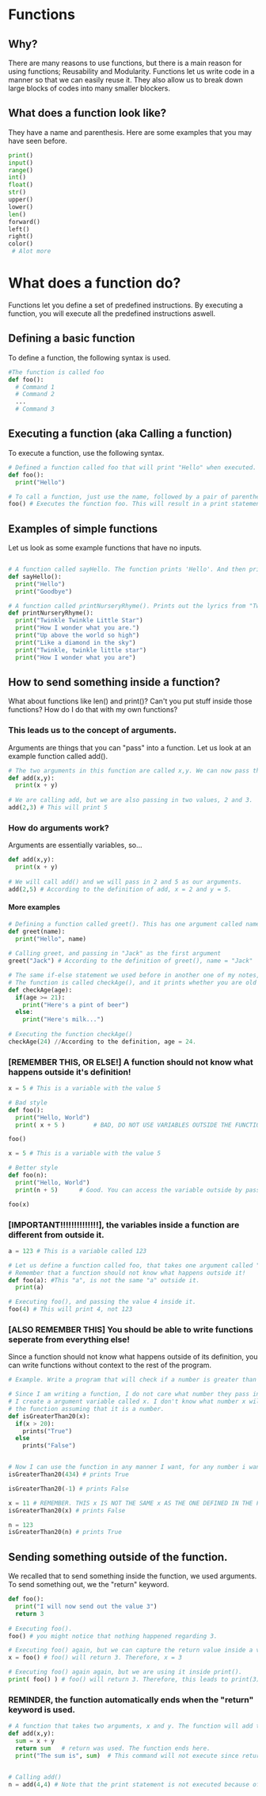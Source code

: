 # Functions

## Why?
There are many reasons to use functions, but there is a main reason for using functions; Reusability and Modularity. Functions let us write code in a manner so that we can easily reuse it. They also allow us to break down large blocks of codes into many smaller blockers.

## What does a function look like?
They have a name and parenthesis. Here are some examples that you may have seen before.
```python
print()
input()
range()
int()
float()
str()
upper()
lower()
len()
forward()
left()
right()
color()
 # Alot more 
```

# What does a function do?
Functions let you define a set of predefined instructions. By executing a function, you will execute all the predefined instructions aswell.

## Defining a basic function
To define a function, the following syntax is used.
```python
#The function is called foo
def foo():
  # Command 1
  # Command 2
  ...
  # Command 3

```

## Executing a function (aka Calling a function)
To execute a function, use the following syntax.
```python
# Defined a function called foo that will print "Hello" when executed. However, defining is not the same as executing
def foo():
  print("Hello")

# To call a function, just use the name, followed by a pair of parenthesis.
foo() # Executes the function foo. This will result in a print statement, "Hello"

```

## Examples of simple functions 
Let us look as some example functions that have no inputs.
```python

# A function called sayHello. The function prints 'Hello'. And then prints "Goodbye"
def sayHello():
  print("Hello")
  print("Goodbye")

# A function called printNurseryRhyme(). Prints out the lyrics from "Twinkle Twinkle Little Star"
def printNurseryRhyme():
  print("Twinkle Twinkle Little Star")
  print("How I wonder what you are.")
  print("Up above the world so high")
  print("Like a diamond in the sky")
  print("Twinkle, twinkle little star")
  print("How I wonder what you are")
```

## How to send something inside a function?
What about functions like len() and print()? Can't you put stuff inside those functions? How do I do that with my own functions?

### This leads us to the concept of arguments.
Arguments are things that you can "pass" into a function. Let us look at an example function called add().

```python
# The two arguments in this function are called x,y. We can now pass things inside to the function.
def add(x,y):
  print(x + y)
  
# We are calling add, but we are also passing in two values, 2 and 3.
add(2,3) # This will print 5
```

### How do arguments work?
Arguments are essentially variables, so...
```python
def add(x,y):
  print(x + y)
  
# We will call add() and we will pass in 2 and 5 as our arguments.
add(2,5) # According to the definition of add, x = 2 and y = 5.
```


#### More examples
```python
# Defining a function called greet(). This has one argument called name.
def greet(name):
  print("Hello", name)
  
# Calling greet, and passing in "Jack" as the first argument
greet("Jack") # According to the definition of greet(), name = "Jack"
```

```python
# The same if-else statement we used before in another one of my notes, but now in function for.
# The function is called checkAge(), and it prints whether you are old enough to buy alchohol.
def checkAge(age):
  if(age >= 21):
    print("Here's a pint of beer")
  else:
    print("Here's milk...")
  
# Executing the function checkAge()
checkAge(24) //According to the definition, age = 24.

```


### [REMEMBER THIS, OR ELSE!] A function should not know what happens outside it's definition!
```python
x = 5 # This is a variable with the value 5

# Bad style
def foo():
  print("Hello, World")
  print( x + 5 )        # BAD, DO NOT USE VARIABLES OUTSIDE THE FUNCTION DIRECTLY

foo()
```
```python
x = 5 # This is a variable with the value 5

# Better style
def foo(n):
  print("Hello, World")
  print(n + 5)      # Good. You can access the variable outside by passing it inside the function.

foo(x)

```

### [IMPORTANT!!!!!!!!!!!!!!], the variables inside a function are different from outside it.
```python
a = 123 # This is a variable called 123

# Let us define a function called foo, that takes one argument called "a".
# Remember that a function should not know what happens outside it!
def foo(a): #This "a", is not the same "a" outside it.
  print(a)

# Executing foo(), and passing the value 4 inside it.
foo(4) # This will print 4, not 123

```

### [ALSO REMEMBER THIS] You should be able to write functions seperate from everything else!
Since a function should not know what happens outside of its definition, you can write functions without context to the rest of the program. 
```python
# Example. Write a program that will check if a number is greater than 20.

# Since I am writing a function, I do not care what number they pass in. I do not care what the variable they pass in is called. I can just write my function seperately.
# I create a argument variable called x. I don't know what number x will be, but that doesn't matter. You can write
# the function assuming that it is a number.
def isGreaterThan20(x): 
  if(x > 20):
    prints("True")
  else
    prints("False")


# Now I can use the function in any manner I want, for any number i want.
isGreaterThan20(434) # prints True

isGreaterThan20(-1) # prints False

x = 11 # REMEMBER. THIS x IS NOT THE SAME x AS THE ONE DEFINED IN THE FUNCTION
isGreaterThan20(x) # prints False

n = 123
isGreaterThan20(n) # prints True

```

 
## Sending something outside of the function.
We recalled that to send something inside the function, we used arguments. To send something out, we the "return" keyword. 
```python
def foo():
  print("I will now send out the value 3")
  return 3
  
# Executing foo().
foo() # you might notice that nothing happened regarding 3.

# Executing foo() again, but we can capture the return value inside a variable
x = foo() # foo() will return 3. Therefore, x = 3

# Executing foo() again again, but we are using it inside print().
print( foo() ) # foo() will return 3. Therefore, this leads to print(3).

```
### REMINDER, the function automatically ends when the "return" keyword is used.
```python
# A function that takes two arguments, x and y. The function will add the two and return the sum.
def add(x,y):
  sum = x + y
  return sum   # return was used. The function ends here.
  print("The sum is", sum)  # This command will not execute since return was already called.
  

# Calling add()
n = add(4,4) # Note that the print statement is not executed because of the way the function was defined

```
